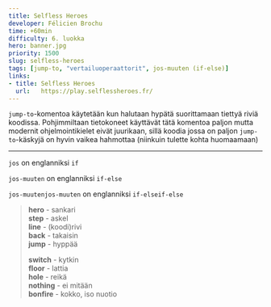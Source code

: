 ```yaml
---
title: Selfless Heroes
developer: Félicien Brochu
time: +60min
difficulty: 6. luokka
hero: banner.jpg
priority: 1500
slug: selfless-heroes
tags: [jump-to, "vertailuoperaattorit", jos-muuten (if-else)]
links:
- title: Selfless Heroes
  url:   https://play.selflessheroes.fr/
---
```



`jump-to`-komentoa käytetään kun halutaan hypätä suorittamaan tiettyä riviä koodissa. Pohjimmiltaan tietokoneet käyttävät tätä komentoa paljon mutta modernit ohjelmointikielet eivät juurikaan, sillä koodia jossa on paljon `jump-to`-käskyjä on hyvin vaikea hahmottaa (niinkuin tulette kohta huomaamaan)

---

`jos` on englanniksi `if`

`jos-muuten` on englanniksi `if-else`

`jos-muutenjos-muuten` on englanniksi `if-elseif-else`

> **hero** - sankari \
> **step** - askel \
> **line** - (koodi)rivi \
> **back** - takaisin \
> **jump** - hyppää
>
> **switch** - kytkin \
> **floor** - lattia \
> **hole** - reikä \
> **nothing** - ei mitään \
> **bonfire** - kokko, iso nuotio
